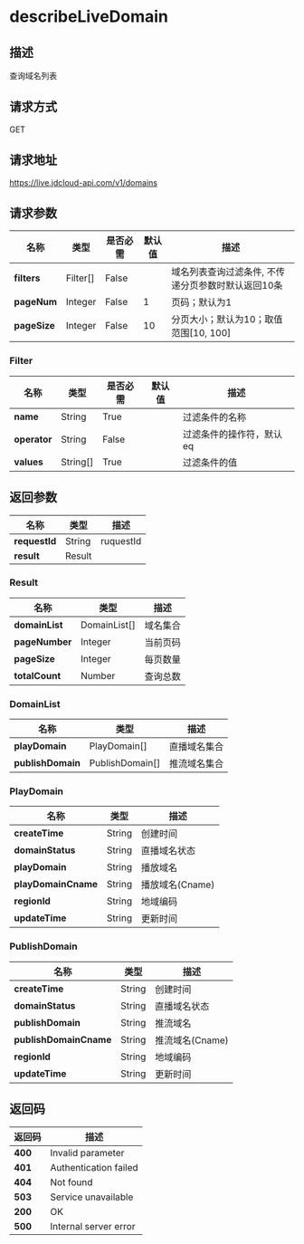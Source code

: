 # describeLiveDomain


## 描述
查询域名列表

## 请求方式
GET

## 请求地址
https://live.jdcloud-api.com/v1/domains


## 请求参数
|名称|类型|是否必需|默认值|描述|
|---|---|---|---|---|
|**filters**|Filter[]|False| |域名列表查询过滤条件, 不传递分页参数时默认返回10条|
|**pageNum**|Integer|False|1|页码；默认为1|
|**pageSize**|Integer|False|10|分页大小；默认为10；取值范围[10, 100]|

### Filter
|名称|类型|是否必需|默认值|描述|
|---|---|---|---|---|
|**name**|String|True| |过滤条件的名称|
|**operator**|String|False| |过滤条件的操作符，默认eq|
|**values**|String[]|True| |过滤条件的值|

## 返回参数
|名称|类型|描述|
|---|---|---|
|**requestId**|String|ruquestId|
|**result**|Result| |

### Result
|名称|类型|描述|
|---|---|---|
|**domainList**|DomainList[]|域名集合|
|**pageNumber**|Integer|当前页码|
|**pageSize**|Integer|每页数量|
|**totalCount**|Number|查询总数|
### DomainList
|名称|类型|描述|
|---|---|---|
|**playDomain**|PlayDomain[]|直播域名集合|
|**publishDomain**|PublishDomain[]|推流域名集合|
### PlayDomain
|名称|类型|描述|
|---|---|---|
|**createTime**|String|创建时间|
|**domainStatus**|String|直播域名状态|
|**playDomain**|String|播放域名|
|**playDomainCname**|String|播放域名(Cname)|
|**regionId**|String|地域编码|
|**updateTime**|String|更新时间|
### PublishDomain
|名称|类型|描述|
|---|---|---|
|**createTime**|String|创建时间|
|**domainStatus**|String|直播域名状态|
|**publishDomain**|String|推流域名|
|**publishDomainCname**|String|推流域名(Cname)|
|**regionId**|String|地域编码|
|**updateTime**|String|更新时间|

## 返回码
|返回码|描述|
|---|---|
|**400**|Invalid parameter|
|**401**|Authentication failed|
|**404**|Not found|
|**503**|Service unavailable|
|**200**|OK|
|**500**|Internal server error|
